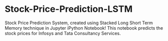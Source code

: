 # Stock-Price-Prediction-LSTM
Stock Price Prediction System, created using Stacked Long Short Term Memory technique in Jupyter iPython Notebook! This notebook predicts the stock prices for Infosys and Tata Consultancy Services. 
